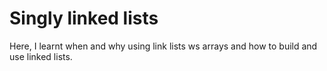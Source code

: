 # Singly linked lists

Here, I learnt when and why using link lists ws arrays and how to build and use linked lists.  
